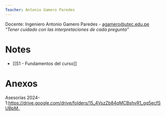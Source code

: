 ```yaml
---
Teacher: Antonio Gamero Paredes
---
```

Docente: Ingeniero Antonio Gamero Paredes - agamero@utec.edu.pe
*"Tener cuidado con las interpretaciones de cada pregunta"*
# Notes
- [[S1 - Fundamentos del curso]]
# Anexos
Asesorías 2024-1:https://drive.google.com/drive/folders/15_4VszZb84qMCBshvR1_gq5ecfSUBpM_

